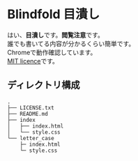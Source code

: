 # Blindfold 目潰し
はい、**目潰し**です。**閲覧注意**です。  
誰でも書いてる内容が分かるくらい簡単です。  
Chromeで動作確認しています。  
[MIT licence](https://github.com/UROKO94/Blindfold/blob/main/LICENSE)です。  

## ディレクトリ構成  
```
.
├── LICENSE.txt
├── README.md
├── index
│   ├── index.html
│   └── style.css
└── letter_case
    ├─ index.html
    └─ style.css
```

